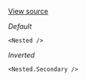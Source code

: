 [View source](https://github.com/a-type/react-studs/blob/master/example/components/Nested.js)

_Default_

```
<Nested />
```

_Inverted_

```
<Nested.Secondary />
```
